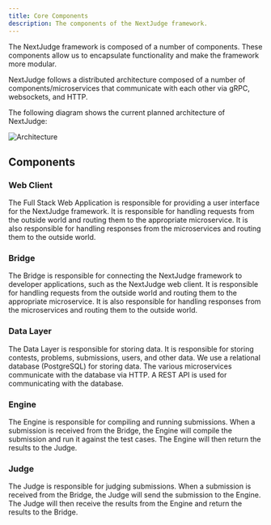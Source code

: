 ```yaml
---
title: Core Components
description: The components of the NextJudge framework.
---
```


The NextJudge framework is composed of a number of components. These components allow us to encapsulate functionality and make the framework more modular.

NextJudge follows a distributed architecture composed of a number of components/microservices that communicate with each other via gRPC, websockets, and HTTP.

The following diagram shows the current planned architecture of NextJudge:

![Architecture](/src/assets/architecture.png)

## Components

### Web Client

The Full Stack Web Application is responsible for providing a user interface for the NextJudge framework. It is responsible for handling requests from the outside world and routing them to the appropriate microservice. It is also responsible for handling responses from the microservices and routing them to the outside world.

### Bridge

The Bridge is responsible for connecting the NextJudge framework to developer applications, such as the NextJudge web client. It is responsible for handling requests from the outside world and routing them to the appropriate microservice. It is also responsible for handling responses from the microservices and routing them to the outside world.

### Data Layer

The Data Layer is responsible for storing data. It is responsible for storing contests, problems, submissions, users, and other data. We use a relational database (PostgreSQL) for storing data. The various microservices communicate with the database via HTTP. A REST API is used for communicating with the database.

### Engine

The Engine is responsible for compiling and running submissions. When a submission is received from the Bridge, the Engine will compile the submission and run it against the test cases. The Engine will then return the results to the Judge.

### Judge

The Judge is responsible for judging submissions. When a submission is received from the Bridge, the Judge will send the submission to the Engine. The Judge will then receive the results from the Engine and return the results to the Bridge.    